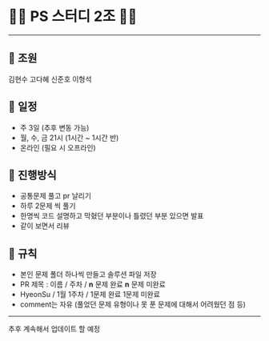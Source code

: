 # 👨‍💻 PS 스터디 2조 👨‍💻
* * *
## 🐢 조원

김현수
고다혜
신준호
이형석

## 📅 일정

- 주 3일 (추후 변동 가능)
- 월, 수, 금 21시 (1시간 ~ 1시간 반)
- 온라인 (필요 시 오프라인)

## 🚩 진행방식
- 공통문제 풀고 pr 날리기
- 하루 2문제 씩 풀기
- 한명씩 코드 설명하고 막혔던 부분이나 틀렸던 부분 있으면 발표
- 같이 보면서 리뷰

## 📍 규칙
- 본인 문제 폴더 하나씩 만들고 솔루션 파일 저장
- PR 제목 : 이름 / 주차 / **n** 문제 완료 **n** 문제 미완료  
- HyeonSu / 1월 1주차 / 1문제 완료 1문제 미완료
- comment는 자유 (풀었던 문제 유형이나 못 푼 문제에 대해서 어려웠던 점 등)

***
추후 계속해서 업데이트 할 예정
